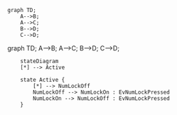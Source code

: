 ```mermaid
graph TD;
    A-->B;
    A-->C;
    B-->D;
    C-->D;
```          

graph TD;
    A-->B;
    A-->C;
    B-->D;
    C-->D;

```mermaid
    stateDiagram
    [*] --> Active

    state Active {
        [*] --> NumLockOff
        NumLockOff --> NumLockOn : EvNumLockPressed
        NumLockOn --> NumLockOff : EvNumLockPressed
    }
```
